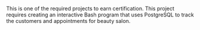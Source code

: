 This is one of the required projects to earn certification.
This project requires creating an interactive Bash program that uses PostgreSQL to track the customers and appointments for beauty salon.
